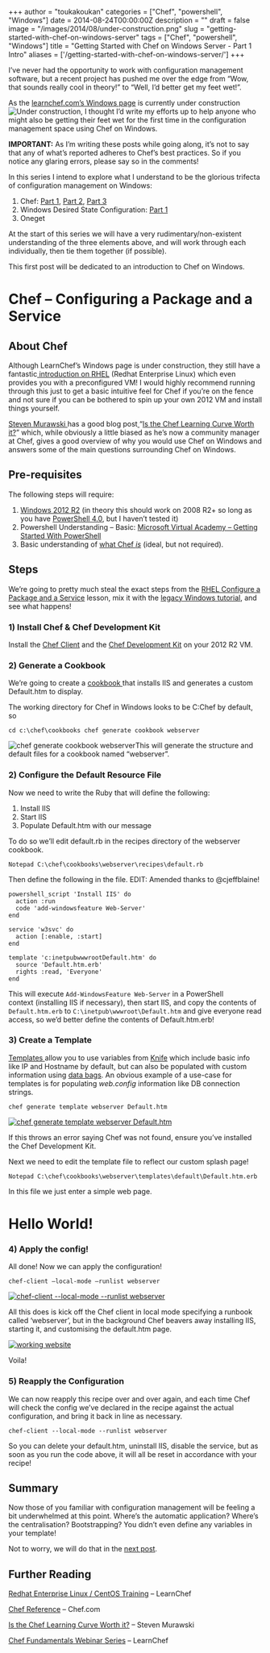 +++
author = "toukakoukan"
categories = ["Chef", "powershell", "Windows"]
date = 2014-08-24T00:00:00Z
description = ""
draft = false
image = "/images/2014/08/under-construction.png"
slug = "getting-started-with-chef-on-windows-server"
tags = ["Chef", "powershell", "Windows"]
title = "Getting Started with Chef on Windows Server - Part 1 Intro"
aliases = ['/getting-started-with-chef-on-windows-server/']
+++

I’ve never had the opportunity to work with configuration management software, but a recent project has pushed me over the edge from “Wow, that sounds really cool in theory!” to “Well, I’d better get my feet wet!”.

As the [learnchef.com’s Windows page](learnchef.com/windows) is currently under construction![Under construction](/images/2014/08/under-construction.png?w=300), I thought I’d write my efforts up to help anyone who might also be getting their feet wet for the first time in the configuration management space using Chef on Windows.

**IMPORTANT:** As I’m writing these posts while going along, it’s not to say that any of what’s reported adheres to Chef’s best practices. So if you notice any glaring errors, please say so in the comments!

In this series I intend to explore what I understand to be the glorious trifecta of configuration management on Windows:

1. Chef: [Part 1](http://samuelmartin.wordpress.com/2014/08/24/getting-started-with-chef-on-windows-server/ "Getting Started with Chef on Windows Server &#128;&#147; Part 1 Intro"), [Part 2](http://samuelmartin.wordpress.com/2014/08/25/getting-started-with-chef-on-windows-server-part-2-chef-server-bootstrapping/ "Getting Started with Chef on Windows Server &#128;&#147; Part 2 &#128;&#147; Chef Server & Bootstrapping"), [Part 3](/2014/10/19/getting-started-with-chef-on-windows-server-part-3-vagrant-windows-and-managed-chef/ "Getting Started with Chef on Windows Server &#128;&#147; Part 3 &#128;&#147; Vagrant, Windows, and Managed Chef")
2. Windows Desired State Configuration: [Part 1](/2014/09/08/getting-started-with-dsc-and-windows-management-framework-5-0-part-1-installing-wordpress-with-desired-state-configuration/ "Getting Started with DSC and PowerShell 5.0 &#128;&#147; Part 1 &#128;&#147; Installing WordPress with Desired ")
3. Oneget

At the start of this series we will have a very rudimentary/non-existent understanding of the three elements above, and will work through each individually, then tie them together (if possible).

This first post will be dedicated to an introduction to Chef on Windows.


# Chef – Configuring a Package and a Service


## About Chef

Although LearnChef’s Windows page is under construction, they still have a fantastic[ introduction on RHEL](http://learn.getchef.com/rhel/ "LearnChef - Redhat Enterprise Linux/CentOS") (Redhat Enterprise Linux) which even provides you with a preconfigured VM! I would highly recommend running through this just to get a basic intuitive feel for Chef if you’re on the fence and not sure if you can be bothered to spin up your own 2012 VM and install things yourself.

[Steven Murawski ](http://stevenmurawski.com/)has a good blog post[ ](http://stevenmurawski.com/powershell/2014/7/is-the-chef-learning-curve-worth-it)“[Is the Chef Learning Curve Worth it?](http://stevenmurawski.com/powershell/2014/7/is-the-chef-learning-curve-worth-it)” which, while obviously a little biased as he’s now a community manager at Chef, gives a good overview of why you would use Chef on Windows and answers some of the main questions surrounding Chef on Windows.


## Pre-requisites

The following steps will require:

1. [Windows 2012 R2](http://technet.microsoft.com/en-gb/evalcenter/dn205286.aspx) (in theory this should work on 2008 R2+ so long as you have [PowerShell 4.0](http://www.microsoft.com/en-gb/download/details.aspx?id=40855), but I haven’t tested it)
2. Powershell Understanding – Basic: [Microsoft Virtual Academy – Getting Started With PowerShell](//www.microsoftvirtualacademy.com/training-courses/getting-started-with-powershell-3-0-jump-start)
3. Basic understanding of [what Chef *is*](http://docs.getchef.com/chef_overview.html "An Overview of Chef") (ideal, but not required).


## Steps

We’re going to pretty much steal the exact steps from the [RHEL Configure a Package and a Service](http://learn.getchef.com/rhel/configure-a-package-and-service/) lesson, mix it with the [legacy Windows tutorial](http://learn.getchef.com/legacy/tutorials/create-your-first-cookbook/), and see what happens!

### 1) Install Chef & Chef Development Kit

Install the [Chef Client](http://docs.getchef.com/install_windows.html  "Chef Client") and the [Chef Development Kit](http://downloads.getchef.com/chef-dk/windows/#/) on your 2012 R2 VM.

### 2) Generate a Cookbook

We’re going to create a [cookbook ](http://docs.getchef.com/chef_overview_cookbooks.html)that installs IIS and generates a custom Default.htm to display.

The working directory for Chef in Windows looks to be C:Chef by default, so

```
cd c:\chef\cookbooks chef generate cookbook webserver
```

![chef generate cookbook webserver](/images/2014/08/chef-generate-cookbook-webserver.png)This will generate the structure and default files for a cookbook named “webserver”.

### 2) Configure the Default Resource File

Now we need to write the Ruby that will define the following:

1. Install IIS
2. Start IIS
3. Populate Default.htm with our message

To do so we’ll edit default.rb in the recipes directory of the webserver cookbook.

```
Notepad C:\chef\cookbooks\webserver\recipes\default.rb
```

Then define the following in the file. EDIT: Amended thanks to @cjeffblaine!

```
powershell_script 'Install IIS' do
  action :run
  code 'add-windowsfeature Web-Server'
end

service 'w3svc' do
  action [:enable, :start]
end

template 'c:inetpubwwwrootDefault.htm' do
  source 'Default.htm.erb'
  rights :read, 'Everyone'
end
```

This will execute `Add-WindowsFeature Web-Server` in a PowerShell context (installing IIS if necessary), then start IIS, and copy the contents of `Default.htm.erb` to `C:\inetpub\wwwroot\Default.htm` and give everyone read access, so we’d better define the contents of Default.htm.erb!

### 3) Create a Template

[Templates ](http://docs.getchef.com/essentials_cookbook_templates.html)allow you to use variables from [Knife](http://docs.getchef.com/knife.html) which include basic info like IP and Hostname by default, but can also be populated with custom information using [data bags](http://docs.getchef.com/knife_data_bag.html). An obvious example of a use-case for templates is for populating *web.config* information like DB connection strings.

```
chef generate template webserver Default.htm
```

[![chef generate template webserver Default.htm](/images/2014/08/chef-generate-template-webserver-default-htm.png)](/images/2014/08/chef-generate-template-webserver-default-htm.png)

If this throws an error saying Chef was not found, ensure you’ve installed the Chef Development Kit.

Next we need to edit the template file to reflect our custom splash page!

```
Notepad C:\chef\cookbooks\webserver\templates\default\Default.htm.erb
```

In this file we just enter a simple web page.

  <h1>Hello World!</h1>  

### 4) Apply the config!

All done! Now we can apply the configuration!

```
chef-client –local-mode –runlist webserver
```

[![chef-client --local-mode --runlist webserver](/images/2014/08/chef-client-local-mode-runlist-webserver.png)](/images/2014/08/chef-client-local-mode-runlist-webserver.png)

All this does is kick off the Chef client in local mode specifying a runbook called ‘webserver’, but in the background Chef beavers away installing IIS, starting it, and customising the default.htm page.

[![working website](/images/2014/08/working-website.png)](/images/2014/08/working-website.png)

Voila!

### 5) Reapply the Configuration

We can now reapply this recipe over and over again, and each time Chef will check the config we’ve declared in the recipe against the actual configuration, and bring it back in line as necessary.

```
chef-client --local-mode --runlist webserver
```

So you can delete your default.htm, uninstall IIS, disable the service, but as soon as you run the code above, it will all be reset in accordance with your recipe!


## Summary

Now those of you familiar with configuration management will be feeling a bit underwhelmed at this point. Where’s the automatic application? Where’s the centralisation? Bootstrapping? You didn’t even define any variables in your template!

Not to worry, we will do that in the [next post](http://samuelmartin.wordpress.com/2014/08/25/getting-started-with-chef-on-windows-server-part-2-chef-server-bootstrapping/ "Getting Started with Chef on Windows Server &#128;&#147; Part 2 &#128;&#147; Chef Server & Bootstrapping").


## Further Reading

[Redhat Enterprise Linux / CentOS Training](http://learn.getchef.com/rhel/) – LearnChef

[Chef Reference](http://docs.getchef.com/) – Chef.com

[Is the Chef Learning Curve Worth it?](http://www.getchef.com/blog/2014/07/14/is-the-chef-learning-curve-worth-it/) – Steven Murawski

[Chef Fundamentals Webinar Series](http://learn.getchef.com/fundamentals-series/) – LearnChef

